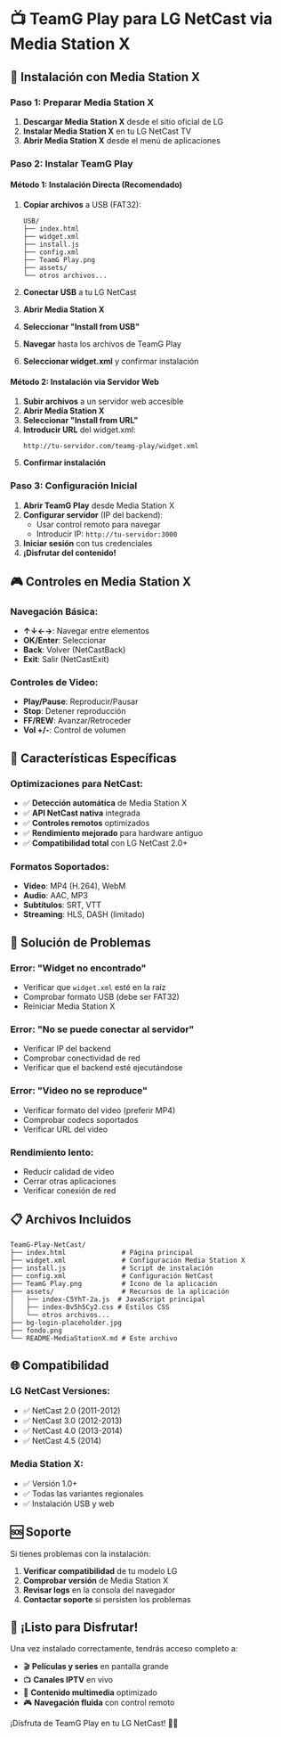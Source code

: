 # 📺 TeamG Play para LG NetCast via Media Station X

## 🎯 **Instalación con Media Station X**

### **Paso 1: Preparar Media Station X**
1. **Descargar Media Station X** desde el sitio oficial de LG
2. **Instalar Media Station X** en tu LG NetCast TV
3. **Abrir Media Station X** desde el menú de aplicaciones

### **Paso 2: Instalar TeamG Play**

#### **Método 1: Instalación Directa (Recomendado)**
1. **Copiar archivos** a USB (FAT32):
   ```
   USB/
   ├── index.html
   ├── widget.xml
   ├── install.js
   ├── config.xml
   ├── TeamG Play.png
   ├── assets/
   └── otros archivos...
   ```

2. **Conectar USB** a tu LG NetCast
3. **Abrir Media Station X**
4. **Seleccionar "Install from USB"**
5. **Navegar** hasta los archivos de TeamG Play
6. **Seleccionar widget.xml** y confirmar instalación

#### **Método 2: Instalación via Servidor Web**
1. **Subir archivos** a un servidor web accesible
2. **Abrir Media Station X**
3. **Seleccionar "Install from URL"**
4. **Introducir URL** del widget.xml:
   ```
   http://tu-servidor.com/teamg-play/widget.xml
   ```
5. **Confirmar instalación**

### **Paso 3: Configuración Inicial**
1. **Abrir TeamG Play** desde Media Station X
2. **Configurar servidor** (IP del backend):
   - Usar control remoto para navegar
   - Introducir IP: `http://tu-servidor:3000`
3. **Iniciar sesión** con tus credenciales
4. **¡Disfrutar del contenido!**

## 🎮 **Controles en Media Station X**

### **Navegación Básica:**
- **↑↓←→**: Navegar entre elementos
- **OK/Enter**: Seleccionar
- **Back**: Volver (NetCastBack)
- **Exit**: Salir (NetCastExit)

### **Controles de Video:**
- **Play/Pause**: Reproducir/Pausar
- **Stop**: Detener reproducción
- **FF/REW**: Avanzar/Retroceder
- **Vol +/-**: Control de volumen

## 🔧 **Características Específicas**

### **Optimizaciones para NetCast:**
- ✅ **Detección automática** de Media Station X
- ✅ **API NetCast nativa** integrada
- ✅ **Controles remotos** optimizados
- ✅ **Rendimiento mejorado** para hardware antiguo
- ✅ **Compatibilidad total** con LG NetCast 2.0+

### **Formatos Soportados:**
- **Video**: MP4 (H.264), WebM
- **Audio**: AAC, MP3
- **Subtítulos**: SRT, VTT
- **Streaming**: HLS, DASH (limitado)

## 🚨 **Solución de Problemas**

### **Error: "Widget no encontrado"**
- Verificar que `widget.xml` esté en la raíz
- Comprobar formato USB (debe ser FAT32)
- Reiniciar Media Station X

### **Error: "No se puede conectar al servidor"**
- Verificar IP del backend
- Comprobar conectividad de red
- Verificar que el backend esté ejecutándose

### **Error: "Video no se reproduce"**
- Verificar formato del video (preferir MP4)
- Comprobar codecs soportados
- Verificar URL del video

### **Rendimiento lento:**
- Reducir calidad de video
- Cerrar otras aplicaciones
- Verificar conexión de red

## 📋 **Archivos Incluidos**

```
TeamG-Play-NetCast/
├── index.html              # Página principal
├── widget.xml              # Configuración Media Station X
├── install.js              # Script de instalación
├── config.xml              # Configuración NetCast
├── TeamG Play.png          # Icono de la aplicación
├── assets/                 # Recursos de la aplicación
│   ├── index-C5YhT-2a.js  # JavaScript principal
│   ├── index-Bv5h5Cy2.css # Estilos CSS
│   └── otros archivos...
├── bg-login-placeholder.jpg
├── fondo.png
└── README-MediaStationX.md # Este archivo
```

## 🌐 **Compatibilidad**

### **LG NetCast Versiones:**
- ✅ NetCast 2.0 (2011-2012)
- ✅ NetCast 3.0 (2012-2013)
- ✅ NetCast 4.0 (2013-2014)
- ✅ NetCast 4.5 (2014)

### **Media Station X:**
- ✅ Versión 1.0+
- ✅ Todas las variantes regionales
- ✅ Instalación USB y web

## 🆘 **Soporte**

Si tienes problemas con la instalación:

1. **Verificar compatibilidad** de tu modelo LG
2. **Comprobar versión** de Media Station X
3. **Revisar logs** en la consola del navegador
4. **Contactar soporte** si persisten los problemas

## 🎉 **¡Listo para Disfrutar!**

Una vez instalado correctamente, tendrás acceso completo a:
- 🎬 **Películas y series** en pantalla grande
- 📺 **Canales IPTV** en vivo
- 🎵 **Contenido multimedia** optimizado
- 🎮 **Navegación fluida** con control remoto

¡Disfruta de TeamG Play en tu LG NetCast! 🚀✨
